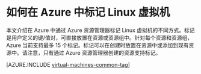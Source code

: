 <properties
   pageTitle="如何标记 Linux VM | Azure"
   description="了解如何标记使用资源管理器部署模型在 Azure 中创建的 Linux 虚拟机。"
   services="virtual-machines-linux"
   documentationCenter=""
   authors="mmccrory"
   manager="timlt"
   editor="tysonn"
   tags="azure-resource-manager"/>

<tags
   ms.service="virtual-machines-linux"
   ms.date="11/10/2015"
   wacn.date=""/>

# 如何在 Azure 中标记 Linux 虚拟机

本文介绍在 Azure 中通过 Azure 资源管理器标记 Linux 虚拟机的不同方式。标记是用户定义的键/值对，可直接放置在资源或资源组中。针对每个资源和资源组，Azure 当前支持最多 15 个标记。标记可以在创建时放置在资源中或添加到现有资源中。请注意，只有通过 Azure 资源管理器创建的资源支持标记。

[AZURE.INCLUDE [virtual-machines-common-tag](../includes/virtual-machines-common-tag.md)]

<!---HONumber=Mooncake_1221_2015-->